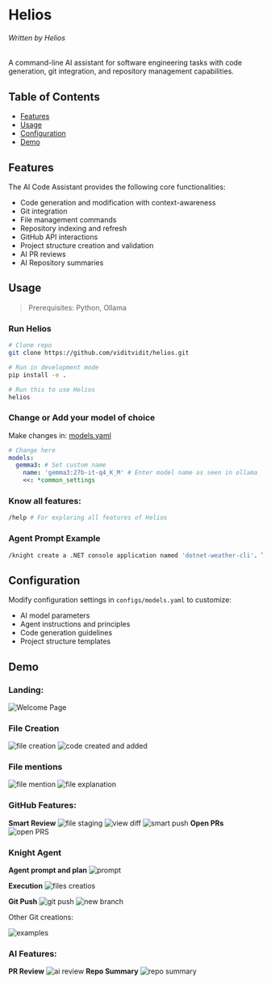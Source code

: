 # Helios

###### Written by Helios

A command-line AI assistant for software engineering tasks with code generation, git integration, and repository management capabilities.

## Table of Contents
- [Features](#features)
- [Usage](#usage)
- [Configuration](#configuration)
- [Demo](#demo)

## Features

The AI Code Assistant provides the following core functionalities:

- Code generation and modification with context-awareness
- Git integration 
- File management commands
- Repository indexing and refresh
- GitHub API interactions
- Project structure creation and validation
- AI PR reviews
- AI Repository summaries

## Usage

> Prerequisites: Python, Ollama

### Run Helios

```bash
# Clone repo
git clone https://github.com/viditvidit/helios.git

# Run in development mode
pip install -e .

# Run this to use Helios
helios
```

### Change or Add your model of choice
Make changes in: [models.yaml](configs/models.yaml)
```yaml
# Change here
models: 
  gemma3: # Set custom name
    name: 'gemma3:27b-it-q4_K_M' # Enter model name as seen in ollama
    <<: *common_settings
```


### Know all features:
```bash
/help # For exploring all features of Helios
```

### Agent Prompt Example

```bash
/knight create a .NET console application named 'dotnet-weather-cli'. The app should take a city name as a command-line argument, make a GET request to a public weather API (like Open-Meteo), and print the current temperature for that city. Use the `HttpClient` class for the API call and `Newtonsoft.Json` to parse the response.
```

## Configuration

Modify configuration settings in `configs/models.yaml` to customize:

- AI model parameters
- Agent instructions and principles
- Code generation guidelines
- Project structure templates

## Demo

### Landing:
![Welcome Page](images/landing.png)

### File Creation
![file creation](images/code.png)
![code created and added](images/code2.png)

### File mentions
![file mention](images/mentions.png)
![file explanation](images/explain.png)

### GitHub Features:

**Smart Review**
![file staging](images/rv.png)
![view diff](images/rv2.png)
![smart push](images/rv3.png)
**Open PRs**
![open PRS](images/open-pr.png)

### Knight Agent
**Agent prompt and plan**
![prompt](images/agent-prompt.png)

**Execution**
![files creatios](images/agent-fc.png)

**Git Push**
![git push](images/agent-git-push.png)
![new branch](images/agent-git-creation.png)

Other Git creations:

![examples](images/demo.png)

### AI Features:

**PR Review**
![ai review](images/pr_rev.png)
**Repo Summary**
![repo summary](images/repo_rv.png)
